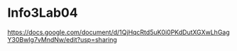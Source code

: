 # Info3Lab04

https://docs.google.com/document/d/1QjHqcRtd5uK0i0PKdDutXGXwLhGagY30BwIg7vMndNw/edit?usp=sharing
